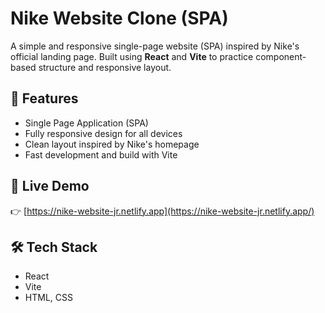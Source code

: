 # Nike Website Clone (SPA)

A simple and responsive single-page website (SPA) inspired by Nike's official landing page. Built using **React** and **Vite** to practice component-based structure and responsive layout.

## 📌 Features

- Single Page Application (SPA)
- Fully responsive design for all devices
- Clean layout inspired by Nike's homepage
- Fast development and build with Vite

## 🚀 Live Demo

👉 [https://nike-website-jr.netlify.app](https://nike-website-jr.netlify.app/) 

## 🛠 Tech Stack

- React
- Vite
- HTML, CSS
  
